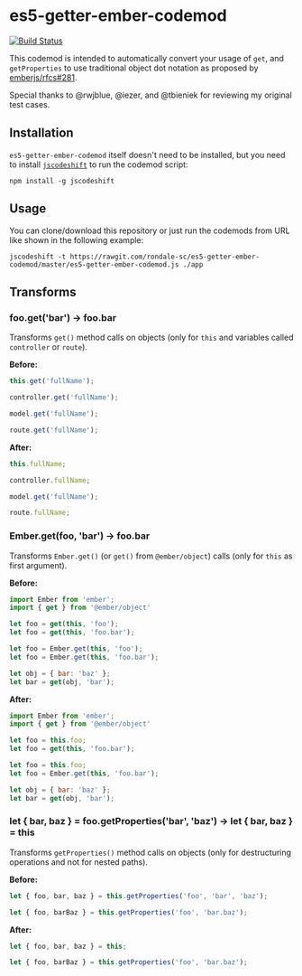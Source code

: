 es5-getter-ember-codemod
==============================================================================

[![Build Status](https://travis-ci.org/rondale-sc/es5-getter-ember-codemod.svg?branch=master)](https://travis-ci.org/rondale-sc/es5-getter-ember-codemod)

This codemod is intended to automatically convert your usage of `get`, and
`getProperties` to use traditional object dot notation as proposed by
[emberjs/rfcs#281](https://github.com/emberjs/rfcs/blob/master/text/0281-es5-getters.md).

Special thanks to @rwjblue, @iezer, and @tbieniek for reviewing my original
test cases.


Installation
------------------------------------------------------------------------------

`es5-getter-ember-codemod` itself doesn't need to be installed, but you need to
install [`jscodeshift`](https://github.com/facebook/jscodeshift) to run the
codemod script:

```
npm install -g jscodeshift
```


Usage
------------------------------------------------------------------------------

You can clone/download this repository or just run the codemods from URL like
shown in the following example:

```
jscodeshift -t https://rawgit.com/rondale-sc/es5-getter-ember-codemod/master/es5-getter-ember-codemod.js ./app
```


Transforms
------------------------------------------------------------------------------

### foo.get('bar') -> foo.bar

Transforms `get()` method calls on objects (only for `this` and variables
called `controller` or `route`).

**Before:**

```js
this.get('fullName');

controller.get('fullName');

model.get('fullName');

route.get('fullName');
```

**After:**

```js
this.fullName;

controller.fullName;

model.get('fullName');

route.fullName;
```


### Ember.get(foo, 'bar') -> foo.bar

Transforms `Ember.get()` (or `get()` from `@ember/object`) calls (only
for `this` as first argument).

**Before:**

```js
import Ember from 'ember';
import { get } from '@ember/object'

let foo = get(this, 'foo');
let foo = get(this, 'foo.bar');

let foo = Ember.get(this, 'foo');
let foo = Ember.get(this, 'foo.bar');

let obj = { bar: 'baz' };
let bar = get(obj, 'bar');
```

**After:**

```js
import Ember from 'ember';
import { get } from '@ember/object'

let foo = this.foo;
let foo = get(this, 'foo.bar');

let foo = this.foo;
let foo = Ember.get(this, 'foo.bar');

let obj = { bar: 'baz' };
let bar = get(obj, 'bar');
```


### let { bar, baz } = foo.getProperties('bar', 'baz') -> let { bar, baz } = this

Transforms `getProperties()` method calls on objects (only for
destructuring operations and not for nested paths).

**Before:**

```js
let { foo, bar, baz } = this.getProperties('foo', 'bar', 'baz');

let { foo, barBaz } = this.getProperties('foo', 'bar.baz');
```

**After:**

```js
let { foo, bar, baz } = this;

let { foo, barBaz } = this.getProperties('foo', 'bar.baz');
```
